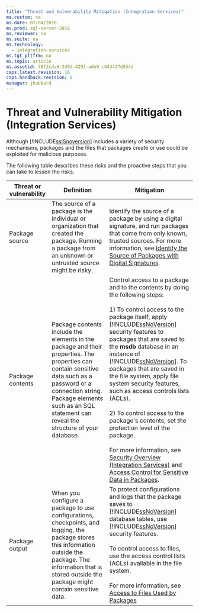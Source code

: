 ```yaml
---
title: "Threat and Vulnerability Mitigation (Integration Services)"
ms.custom: na
ms.date: 07/04/2016
ms.prod: sql-server-2016
ms.reviewer: na
ms.suite: na
ms.technology: 
  - integration-services
ms.tgt_pltfrm: na
ms.topic: article
ms.assetid: 78f2cda6-2d9d-4293-ade9-c643437d554d
caps.latest.revision: 16
caps.handback.revision: 0
manager: jhubbard
---
```

# Threat and Vulnerability Mitigation (Integration Services)
Although [!INCLUDE[ssISnoversion](../../Topics/TopicNameContainA/tokens/ssISnoversion_md.md)] includes a variety of security mechanisms, packages and the files that packages create or use could be exploited for malicious purposes.  
  
 The following table describes these risks and the proactive steps that you can take to lessen the risks.  
  
|Threat or vulnerability|Definition|Mitigation|  
|-----------------------------|----------------|----------------|  
|Package source|The source of a package is the individual or organization that created the package. Running a package from an unknown or untrusted source might be risky.|Identify the source of a package by using a digital signature, and run packages that come from only known, trusted sources. For more information, see [Identify the Source of Packages with Digital Signatures](../../Topics/TopicNameNotContainA/Identify-the-Source-of-Packages-with-Digital-Signatures.md).|  
|Package contents|Package contents include the elements in the package and their properties. The properties can contain sensitive data such as a password or a connection string. Package elements such as an SQL statement can reveal the structure of your database.|Control access to a package and to the contents by doing the following steps:<br /><br /> 1) To control access to the package itself, apply [!INCLUDE[ssNoVersion](../../Topics/TopicNameContainA/tokens/ssNoVersion_md.md)] security features to packages that are saved to the **msdb** database in an instance of [!INCLUDE[ssNoVersion](../../Topics/TopicNameContainA/tokens/ssNoVersion_md.md)]. To packages that are saved in the file system, apply file system security features, such as access controls lists (ACLs).<br /><br /> 2) To control access to the package's contents, set the protection level of the package.<br /><br /> For more information, see [Security Overview (Integration Services)](../../Topics/TopicNameNotContainA/Security-Overview--Integration-Services-.md) and [Access Control for Sensitive Data in Packages](../../Topics/TopicNameNotContainA/Access-Control-for-Sensitive-Data-in-Packages.md).|  
|Package output|When you configure a package to use configurations, checkpoints, and logging, the package stores this information outside the package. The information that is stored outside the package might contain sensitive data.|To protect configurations and logs that the package saves to [!INCLUDE[ssNoVersion](../../Topics/TopicNameContainA/tokens/ssNoVersion_md.md)] database tables, use [!INCLUDE[ssNoVersion](../../Topics/TopicNameContainA/tokens/ssNoVersion_md.md)] security features.<br /><br /> To control access to files, use the access control lists (ACLs) available in the file system.<br /><br /> For more information, see [Access to Files Used by Packages](../../Topics/TopicNameNotContainA/Access-to-Files-Used-by-Packages.md)|